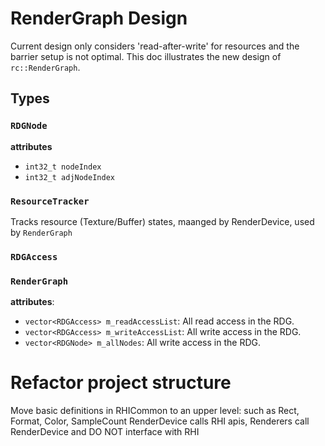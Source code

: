 # RenderGraph Design

Current design only considers 'read-after-write' for resources and the barrier setup is not optimal. This
doc illustrates the new design of `rc::RenderGraph`.

## Types

### `RDGNode`

**attributes**

* `int32_t nodeIndex`
* `int32_t adjNodeIndex`

### `ResourceTracker`

Tracks resource (Texture/Buffer) states, maanged by RenderDevice, used by `RenderGraph`

### `RDGAccess`

### `RenderGraph`

**attributes**:
<br>

* `vector<RDGAccess> m_readAccessList`: All read access in the RDG.
* `vector<RDGAccess> m_writeAccessList`: All write access in the RDG.
* `vector<RDGNode> m_allNodes`: All write access in the RDG.


# Refactor project structure
Move basic definitions in RHICommon to an upper level: such as Rect, Format, Color, SampleCount
RenderDevice calls RHI apis, Renderers call RenderDevice and DO NOT interface with RHI